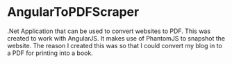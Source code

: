 # AngularToPDFScraper
.Net Application that can be used to convert websites to PDF. This was created to work with AngularJS. It makes use of PhantomJS to snapshot the website. The reason I created this was so that I could convert my blog in to a PDF for printing into a book.
